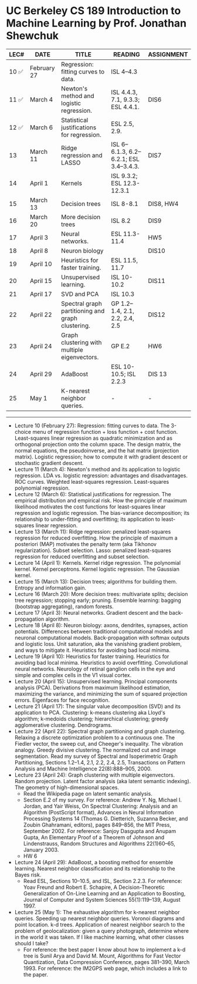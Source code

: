 # UC Berkeley CS 189 Introduction to Machine Learning by Prof. Jonathan Shewchuk

| LEC# | DATE        | TITLE                                             | READING                                | ASSIGNMENT |
| ---- | ----------- | ------------------------------------------------- | -------------------------------------- | ---------- |
| 10 ✅ | February 27 | Regression: fitting curves to data.               | ISL 4–4.3                              |            |
| 11 ✅ | March 4     | Newton's method and logistic regression.          | ISL 4.4.3, 7.1, 9.3.3; ESL 4.4.1.      | DIS6       |
| 12 ✅ | March 6     | Statistical justifications for regression.        | ESL 2.5, 2.9.                          |            |
| 13   | March 11    | Ridge regression and LASSO                        | ISL 6–6.1.3, 6.2–6.2.1; ESL 3.4–3.4.3. | DIS7       |
| 14   | April 1     | Kernels                                           | ISL 9.3.2; ESL 12.3-12.3.1             |            |
| 15   | March 13    | Decision trees                                    | ISL 8-8.1                              | DIS8, HW4  |
| 16   | March 20    | More decision trees                               | ISL 8.2                                | DIS9       |
| 17   | April 3     | Neural networks.                                  | ESL 11.3-11.4                          | HW5        |
| 18   | April 8     | Neuron biology                                    |                                        | DIS10      |
| 19   | April 10    | Heuristics for faster training.                   | ESL 11.5, 11.7                         |            |
| 20   | April 15    | Unsupervised learning.                            | ISL 10-10.2                            | DIS11      |
| 21   | April 17    | SVD and PCA                                       | ISL 10.3                               |            |
| 22   | April 22    | Spectral graph partitioning and graph clustering. | GP 1.2–1.4, 2.1, 2.2, 2.4, 2.5         | DIS12      |
| 23   | April 24    | Graph clustering with multiple eigenvectors.      | GP E.2                                 | HW6        |
| 24   | April 29    | AdaBoost                                          | ESL 10-10.5; ISL 2.2.3                 | DIS 13     |
| 25   | May 1       | K-nearest neighbor queries.                       | -                                      | -          |

---

- Lecture 10 (February 27): Regression: fitting curves to data. The 3-choice menu of regression function + loss function + cost function. Least-squares linear regression as quadratic minimization and as orthogonal projection onto the column space. The design matrix, the normal equations, the pseudoinverse, and the hat matrix (projection matrix). Logistic regression; how to compute it with gradient descent or stochastic gradient descent. 
- Lecture 11 (March 4): Newton's method and its application to logistic regression. LDA vs. logistic regression: advantages and disadvantages. ROC curves. Weighted least-squares regression. Least-squares polynomial regression. 
- Lecture 12 (March 6): Statistical justifications for regression. The empirical distribution and empirical risk. How the principle of maximum likelihood motivates the cost functions for least-squares linear regression and logistic regression. The bias-variance decomposition; its relationship to under-fitting and overfitting; its application to least-squares linear regression. 
- Lecture 13 (March 11): Ridge regression: penalized least-squares regression for reduced overfitting. How the principle of maximum a posteriori (MAP) motivates the penalty term (aka Tikhonov regularization). Subset selection. Lasso: penalized least-squares regression for reduced overfitting and subset selection. 
- Lecture 14 (April 1): Kernels. Kernel ridge regression. The polynomial kernel. Kernel perceptrons. Kernel logistic regression. The Gaussian kernel.
- Lecture 15 (March 13): Decision trees; algorithms for building them. Entropy and information gain. 
- Lecture 16 (March 20): More decision trees: multivariate splits; decision tree regression; stopping early; pruning. Ensemble learning: bagging (bootstrap aggregating), random forests. 
- Lecture 17 (April 3): Neural networks. Gradient descent and the back-propagation algorithm. 
- Lecture 18 (April 8): Neuron biology: axons, dendrites, synapses, action potentials. Differences between traditional computational models and neuronal computational models. Back-propagation with softmax outputs and logistic loss. Unit saturation, aka the vanishing gradient problem, and ways to mitigate it. Heuristics for avoiding bad local minima. 
- Lecture 19 (April 10): Heuristics for faster training. Heuristics for avoiding bad local minima. Heuristics to avoid overfitting. Convolutional neural networks. Neurology of retinal ganglion cells in the eye and simple and complex cells in the V1 visual cortex. 
- Lecture 20 (April 15): Unsupervised learning. Principal components analysis (PCA). Derivations from maximum likelihood estimation, maximizing the variance, and minimizing the sum of squared projection errors. Eigenfaces for face recognition. 
- Lecture 21 (April 17): The singular value decomposition (SVD) and its application to PCA. Clustering: k-means clustering aka Lloyd's algorithm; k-medoids clustering; hierarchical clustering; greedy agglomerative clustering. Dendrograms. 
- Lecture 22 (April 22): Spectral graph partitioning and graph clustering. Relaxing a discrete optimization problem to a continuous one. The Fiedler vector, the sweep cut, and Cheeger's inequality. The vibration analogy. Greedy divisive clustering. The normalized cut and image segmentation. Read my survey of Spectral and Isoperimetric Graph Partitioning, Sections 1.2–1.4, 2.1, 2.2, 2.4, 2.5, Transactions on Pattern Analysis and Machine Intelligence 22(8):888–905, 2000.
- Lecture 23 (April 24): Graph clustering with multiple eigenvectors. Random projection. Latent factor analysis (aka latent semantic indexing). The geometry of high-dimensional spaces.
  - Read the Wikipedia page on latent semantic analysis. 
  - Section E.2 of my survey. For reference: Andrew Y. Ng, Michael I. Jordan, and Yair Weiss, On Spectral Clustering: Analysis and an Algorithm (PostScript format), Advances in Neural Information Processing Systems 14 (Thomas G. Dietterich, Suzanna Becker, and Zoubin Ghahramani, editors), pages 849–856, the MIT Press, September 2002. For reference: Sanjoy Dasgupta and Anupam Gupta, An Elementary Proof of a Theorem of Johnson and Lindenstrauss, Random Structures and Algorithms 22(1)60–65, January 2003.
  - HW 6
- Lecture 24 (April 29): AdaBoost, a boosting method for ensemble learning. Nearest neighbor classification and its relationship to the Bayes risk. 
  - Read ESL, Sections 10–10.5, and ISL, Section 2.2.3. For reference: Yoav Freund and Robert E. Schapire, A Decision-Theoretic Generalization of On-Line Learning and an Application to Boosting, Journal of Computer and System Sciences 55(1):119–139, August 1997.
- Lecture 25 (May 1): The exhaustive algorithm for k-nearest neighbor queries. Speeding up nearest neighbor queries. Voronoi diagrams and point location. k-d trees. Application of nearest neighbor search to the problem of geolocalization: given a query photograph, determine where in the world it was taken. If I like machine learning, what other classes should I take? 
  - For reference: the best paper I know about how to implement a k-d tree is Sunil Arya and David M. Mount, Algorithms for Fast Vector Quantization, Data Compression Conference, pages 381–390, March 1993. For reference: the IM2GPS web page, which includes a link to the paper.

<!-- *@ Lecture 6 (February 11): Decision theory: the Bayes decision rule and optimal risk. Generative and discriminative models. 
[✅] Lecture {1.5h}
[✅] Read ISL, Section 4.4.1. {0.5h}
[✅] Discussion 3 {1h}
*[] HW2 {3h}
[✅] Summary Blog {1.5h}

@ Lecture 7 (February 13): Gaussian discriminant analysis, including quadratic discriminant analysis (QDA) and linear discriminant analysis (LDA). Maximum likelihood estimation (MLE) of the parameters of a statistical model. Fitting an isotropic Gaussian distribution to sample points. 
[✅][✅] Lecture
*[][] Read (selectively) the Wikipedia page on maximum likelihood.
[✅][✅] Discussion 4

@ Lecture 8 (February 20): Eigenvectors, eigenvalues, and the eigendecomposition. The Spectral Theorem for symmetric real matrices. The quadratic form and ellipsoidal isosurfaces as an intuitive way of understanding symmetric matrices. Application to anisotropic normal distributions (aka Gaussians). 
[✅][✅] Lecture


@ Lecture 9 (February 25): Anisotropic normal distributions (aka Gaussians). MLE, QDA, and LDA revisited for anisotropic Gaussians. 
[✅][✅] Lecture
*[] Read Chuong Do's notes on the multivariate Gaussian distribution.
*[] Read ISL, Sections 4.4 and 4.5.
*[] Discussion 5 -->
